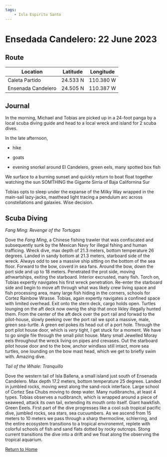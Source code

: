 ```yaml
---
tags:
    - Isla Espiritu Santo
---
```


# Ensedada Candelero: 22 June 2023

## Route

| Location | Latitude | Longitude |
|--|--|--|
| Caleta Partido | 24.533 N | 110.380 W |
| Ensenada Candelero | 24.505 N | 110.387 W |

## Journal

In the morning, Michael and Tobias are picked up in a 24-foot panga by a local scuba diving guide and head to a local wreck and island for 2 scuba dives.

In the late afternoon, 

- hike
- goats

- evening snorkel around El Candelero, green eels, many spotted box fish

We surface to a burning sunset and quickly return to boat
float together watching the sun SOMTHING the Gigante Sirria of Baja Californina Sur

Tobias opts to sleep under the expanse of the Milky Way wrapped in the main-sail lazy-jacks, masthead light tracing a pendulum arc across constellations and galaxies. Wise decision.

## Scuba Diving

_Fang Ming: Revenge of the Tortugas_

Dove the _Fang Ming_, a Chinese fishing trawler that was confiscated and subsequently sunk by the Mexican Navy for illegal fshing and human trafficing. Wreck dive, max depth of 21.3 meters, bottom temperature 26 degrees. Landed in sandy bottom at 21.3 meters, starboard side of the wreck. Always odd to see a massive ship sitting on the bottom of the sea floor. Forward to the bow, coverd in sea fans. Around the bow, down the port side and up to 18 meters. Penetrated the prot side, moving athwartships, exiting the starboard. Interior excrusted, many fish. Torch on, Tobias expertly navigates his first wreck penetration. Re-enter the starboard side and begin to move aft through what was likely crew living space and fish processing area, many large fish hiding in the corners, schools for Cortez Rainbow Wrasse. Tobias, again expertly navigates a confined space with limited overhead. Exit onto the stern deck, cargo holds open. Turtles lounging on the aft deck now ownig the ship that once likley illegally hunted them. From the center of the aft deck over the port rail and forwad to the pilot-house, slowly peeking over the port rail we spot a massive, male, green sea-turtle. A green eel pokes its head out of a port hole. Through the port pilot house door, which is _very_ tight, I get stuck for a moment. We have to go single file through the small pilot house. Many small Jewelled Moray eels throughout the wreck living on pipes and crevases. Out the starboard pilot house door and to the bow, anchor windlass still intact, more sea turtles, one lounding on the bow mast head, which we get to briefly swim with. Amazing dive.

_Tail of the Whale: Tranquillo_

Dove the western tail of Isla Ballena, a small island just south of Ensenada Candelero. Max depth 17.2 meters, bottom temperature 25 degrees. Landed in jumbled rocks, moving west along the sand-rock interface. Large school of Cortez Sea Chubs moving to deep water. Many nudibranchs, at least 4 types. Tobias observes a nudibranch, which is wrapped around a piece of seaweed, attack its own tail, extending its mouth onto itself. Giant hawkfish. Green Eeels. First part of the dive progresses like a cool sub tropical pacific dive, jumbled rocks, sea stars, sea cucuumbers. As we ascend from 15 meters to 10 meters we pass through a sharp thermocline, schlerring, and the entire ecosystem transitions to a tropical environemnt, replete with colorful schools of fish and sand flats dotted by rocky outcrops. Stong current transitions the dive into a drift and we float along the observing the tropical aquarium.



<!--- Below is navigation to home --->
 [Return to Home](index.md)